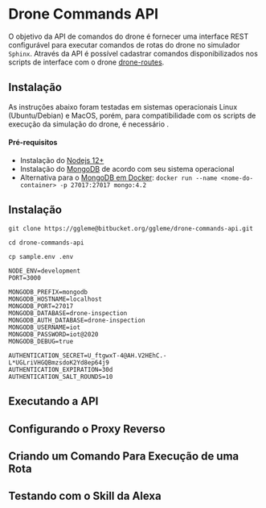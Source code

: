# Drone Commands API
O objetivo da API de comandos do drone é fornecer uma interface REST configurável para executar comandos de rotas do drone no simulador `Sphinx`. Através da API é possível cadastrar comandos disponibilizados nos scripts de interface com o drone [drone-routes](https://bitbucket.org/ggleme/drone-routes/).

## Instalação

As instruções abaixo foram testadas em sistemas operacionais Linux (Ubuntu/Debian) e MacOS, porém, para compatibilidade com os scripts de execução da simulação do drone, é necessário .

#### Pré-requisitos

- Instalação do [Nodejs 12+](https://nodejs.org/en)
- Instalação do [MongoDB](https://docs.mongodb.com/manual/installation/) de acordo com seu sistema operacional
- Alternativa para o [MongoDB em Docker](https://hub.docker.com/_/mongo): `docker run --name <nome-do-container> -p 27017:27017 mongo:4.2`

## Instalação


```
git clone https://ggleme@bitbucket.org/ggleme/drone-commands-api.git

cd drone-commands-api

cp sample.env .env
```

```.env
NODE_ENV=development
PORT=3000

MONGODB_PREFIX=mongodb
MONGODB_HOSTNAME=localhost
MONGODB_PORT=27017
MONGODB_DATABASE=drone-inspection
MONGODB_AUTH_DATABASE=drone-inspection
MONGODB_USERNAME=iot
MONGODB_PASSWORD=iot@2020
MONGODB_DEBUG=true

AUTHENTICATION_SECRET=U_ftgwxT-4@AH.V2HEhC.-L*UGLriVHGQBmzsdoK2Yd8ep64j9
AUTHENTICATION_EXPIRATION=30d
AUTHENTICATION_SALT_ROUNDS=10
```

## Executando a API

## Configurando o Proxy Reverso

## Criando um Comando Para Execução de uma Rota

## Testando com o Skill da Alexa